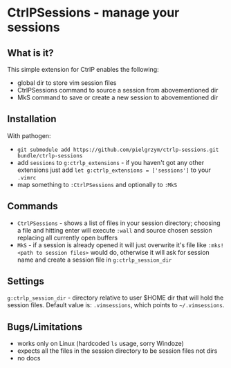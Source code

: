 CtrlPSessions - manage your sessions
====================================

What is it?
-----------

This simple extension for CtrlP enables the following:
* global dir to store vim session files
* CtrlPSessions command to source a session from abovementioned dir
* MkS command to save or create a new session to abovementioned dir

Installation
------------

With pathogen:
* `git submodule add https://github.com/pielgrzym/ctrlp-sessions.git bundle/ctrlp-sessions`
* add `sessions` to `g:ctrlp_extensions` - if you haven't got any other extensions just add `let g:ctrlp_extensions = ['sessions']` to your `.vimrc`
* map something to `:CtrlPSessions` and optionally to `:MkS`

Commands
--------

* `CtrlPSessions` - shows a list of files in your session directory; choosing a file and hitting enter will execute `:wall` and source chosen session replacing all currently open buffers
* `MkS` - if a session is already opened it will just overwrite it's file like `:mks! <path to session files>` would do, otherwise it will ask for session name and create a session file in `g:ctrlp_session_dir`

Settings
--------

`g:ctrlp_session_dir` - directory relative to user $HOME dir that will hold the session files. Default value is: `.vimsessions`, which points to `~/.vimsessions`.

Bugs/Limitations
----------------

* works only on Linux (hardcoded `ls` usage, sorry Windoze)
* expects all the files in the session directory to be session files not dirs
* no docs
